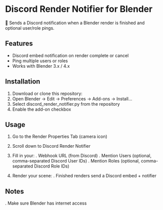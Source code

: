 # Discord Render Notifier for Blender

🎨 Sends a Discord notification when a Blender render is finished and optional user/role pings.

## Features

- Discord embed notification on render complete or cancel
- Ping multiple users or roles
- Works with Blender 3.x / 4.x

## Installation

1. Download or clone this repository:
2. Open Blender → Edit → Preferences → Add-ons → Install…
3. Select discord_render_notifier.py from the repository
4. Enable the add-on checkbox

## Usage

1. Go to the Render Properties Tab (camera icon)
2. Scroll down to Discord Render Notifier
3. Fill in your:
. Webhook URL (from Discord)
. Mention Users (optional, comma-separated Discord User IDs)
. Mention Roles (optional, comma-separated Discord Role IDs)

5. Render your scene:
. Finished renders send a Discord embed + notifier

## Notes
. Make sure Blender has internet access

